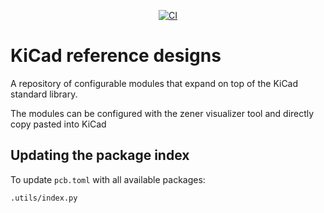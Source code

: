 <p align="center">
  <a href="https://github.com/diodeinc/kicad/actions/workflows/ci.yaml">
    <img src="https://github.com/diodeinc/kicad/actions/workflows/ci.yaml/badge.svg" alt="CI">
  </a>
</p>

# KiCad reference designs

A repository of configurable modules that expand on top of the KiCad standard library.

The modules can be configured with the zener visualizer tool and directly copy pasted into KiCad

## Updating the package index

To update `pcb.toml` with all available packages:

```bash
.utils/index.py
```
